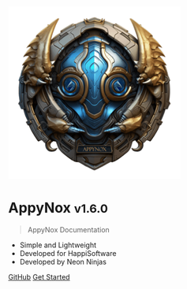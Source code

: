 <img src="_media/icon.png" alt="AppyNox Logo" width="350" height="350">

<h1>AppyNox <small>v1.6.0</small></h1>

> AppyNox Documentation

- Simple and Lightweight
- Developed for HappiSoftware
- Developed by Neon Ninjas

[GitHub](https://github.com/HappiSoftware/AppyNox)
[Get Started](#Introduction)
